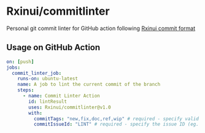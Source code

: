 # Rxinui/commitlinter

Personal git commit linter for GitHub action following [Rxinui commit format](https://kidr.atlassian.net/wiki/spaces/PFEDOJOPLA/pages/229378/How-to+write+a+valid+commit)

## Usage on GitHub Action

```yaml
on: [push]
jobs:
  commit_linter_job:
    runs-on: ubuntu-latest
    name: A job to lint the current commit of the branch
    steps:
      - name: Commit Linter Action
        id: lintResult
        uses: Rxinui/commitlinter@v1.0
        with:
          commitTags: "new,fix,doc,ref,wip" # required - specify valid tags, separed by commas
          commitIssueId: "LINT" # required - specify the issue ID (eg. Jira issue id tracker)
```
